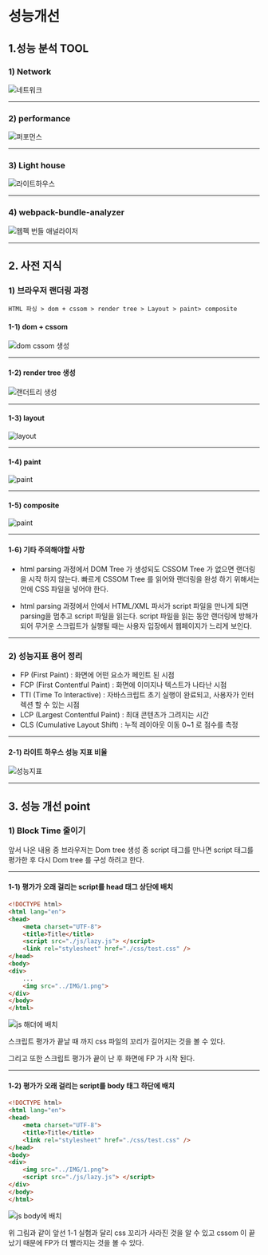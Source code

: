 # 성능개선

## 1.성능 분석 TOOL

### 1) Network

![네트워크](./IMG/1.png)

--- 

### 2) performance

![퍼포먼스](./IMG/2.png)

--- 

### 3) Light house

![라이트하우스](./IMG/3.png)

---

### 4) webpack-bundle-analyzer

![웹펙 번들 애널라이저](./IMG/4.png)

--- 

## 2. 사전 지식 

### 1) 브라우저 랜더링 과정

`
HTML 파싱 > dom + cssom > render tree > Layout > paint> composite
`

#### 1-1) dom + cssom

![dom cssom 생성](./IMG/5.png)

---

#### 1-2) render tree 생성

![랜더트리 생성](./IMG/6.png)

---

#### 1-3) layout 

![layout](./IMG/7.png)

---

#### 1-4) paint 

![paint](./IMG/8.png)

---

#### 1-5) composite 

![paint](./IMG/9.png)

---

#### 1-6) 기타 주의해야할 사항
- html parsing 과정에서 DOM Tree 가 생성되도 CSSOM Tree 가 없으면 랜더링을 시작 하지 않는다. 
빠르게 CSSOM Tree 를 읽어와 랜더링을 완성 하기 위해서는 <head> 안에 CSS 파일을 넣어야 한다. 

- html parsing 과정에서 <head> 안에서 HTML/XML 파서가 script 파일을 만나게 되면 parsing을 멈추고 script 파일을 읽는다. script 파일을 읽는 동안 랜더링에 방해가 되어 무거운 스크립트가 실행될 때는 사용자 입장에서 웹페이지가 느리게 보인다. 

---

### 2) 성능지표 용어 정리 
- FP (First Paint) : 화면에 어떤 요소가 페인트 된 시점
- FCP (First Contentful Paint) : 화면에 이미지나 텍스트가 나타난 시점
- TTI (Time To Interactive) : 자바스크립트 초기 실행이 완료되고, 사용자가 인터렉션 할 수 있는 시점
- LCP (Largest Contentful Paint) : 최대 콘텐츠가 그려지는 시간 
- CLS (Cumulative Layout Shift) : 누적 레이아웃 이동 0~1 로 점수를 측정

---

#### 2-1) 라이트 하우스 성능 지표 비율 

![성능지표](./IMG/10.png)

---

## 3. 성능 개선 point

### 1) Block Time 줄이기
앞서 나온 내용 중 브라우저는 Dom tree 생성 중 script 태그를 만나면 script 태그를 평가한 후 다시 Dom tree 를 구성 하려고 한다. 

--- 
#### 1-1) 평가가 오래 걸리는 script를 head 태그 상단에 배치 
```html
<!DOCTYPE html>
<html lang="en">
<head>
    <meta charset="UTF-8">
    <title>Title</title>
    <script src="./js/lazy.js"> </script>
    <link rel="stylesheet" href="./css/test.css" />
</head>
<body>
<div>
    ...
    <img src="../IMG/1.png">
</div>
</body>
</html>
```

![js 해더에 배치](./IMG/11.png)

스크립트 평가가 끝날 때 까지 css 파일의 꼬리가 길어지는 것을 볼 수 있다. 

그리고 또한 스크립트 평가가 끝이 난 후 화면에 FP 가 시작 된다.  

---
#### 1-2) 평가가 오래 걸리는 script를 body 태그 하단에 배치 

```html
<!DOCTYPE html>
<html lang="en">
<head>
    <meta charset="UTF-8">
    <title>Title</title>
    <link rel="stylesheet" href="./css/test.css" />
</head>
<body>
<div>
    <img src="../IMG/1.png">
    <script src="./js/lazy.js"> </script>
</div>
</body>
</html>
```
![js body에 배치](./IMG/12.png)

위 그림과 같이 앞선 1-1 실험과 달리 css 꼬리가 사라진 것을 알 수 있고 cssom 이 끝났기 때문에 FP가 더 빨라지는 것을 볼 수 있다.







